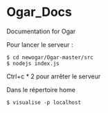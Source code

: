# Ogar_Docs
Documentation for Ogar

Pour lancer le serveur :

```shell
$ cd newogar/Ogar-master/src
$ nodejs index.js
```

Ctrl+c * 2 pour arrêter le serveur

Dans le répertoire home
```shell
$ visualise -p localhost
```
